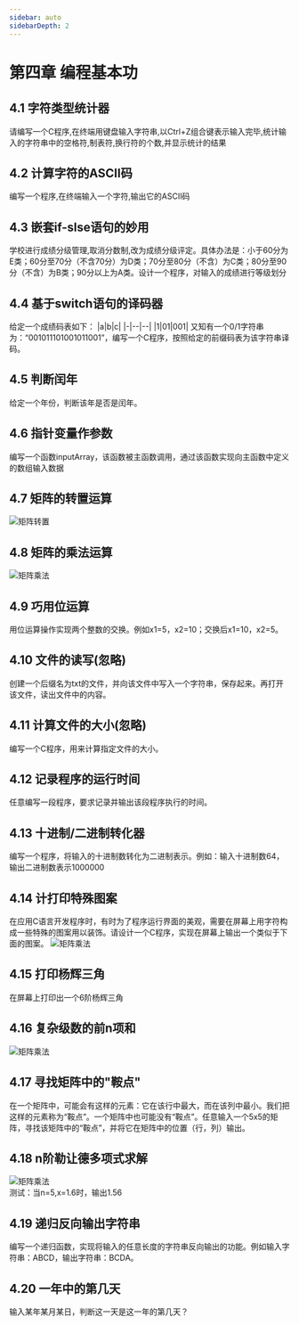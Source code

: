 ```yaml
---
sidebar: auto
sidebarDepth: 2
---
```


# 第四章 编程基本功
##  4.1 字符类型统计器
请编写一个C程序,在终端用键盘输入字符串,以Ctrl+Z组合键表示输入完毕,统计输入的字符串中的空格符,制表符,换行符的个数,并显示统计的结果


## 4.2 计算字符的ASCII码
编写一个程序,在终端输入一个字符,输出它的ASCII码

## 4.3 嵌套if-slse语句的妙用
学校进行成绩分级管理,取消分数制,改为成绩分级评定。具体办法是：小于60分为E类；60分至70分（不含70分）为D类；70分至80分（不含）为C类；80分至90分（不含）为B类；90分以上为A类。设计一个程序，对输入的成绩进行等级划分

## 4.4 基于switch语句的译码器
给定一个成绩码表如下：
|a|b|c|
|-|--|--|
|1|01|001|
又知有一个0/1字符串为：“001011101001011001”，编写一个C程序，按照给定的前缀码表为该字符串译码。

## 4.5 判断闰年
给定一个年份，判断该年是否是闰年。

## 4.6 指针变量作参数
编写一个函数inputArray，该函数被主函数调用，通过该函数实现向主函数中定义的数组输入数据

## 4.7 矩阵的转置运算
![矩阵转置](/study/algorithm/4.7.png)

## 4.8 矩阵的乘法运算
![矩阵乘法](/study/algorithm/4.8.png)

## 4.9 巧用位运算
用位运算操作实现两个整数的交换。例如x1=5，x2=10；交换后x1=10，x2=5。

## 4.10 文件的读写(忽略)
创建一个后缀名为txt的文件，并向该文件中写入一个字符串，保存起来。再打开该文件，读出文件中的内容。

## 4.11 计算文件的大小(忽略)
编写一个C程序，用来计算指定文件的大小。

## 4.12 记录程序的运行时间
任意编写一段程序，要求记录并输出该段程序执行的时间。

## 4.13 十进制/二进制转化器
编写一个程序，将输入的十进制数转化为二进制表示。例如：输入十进制数64，输出二进制数表示1000000

## 4.14 计打印特殊图案
在应用C语言开发程序时，有时为了程序运行界面的美观，需要在屏幕上用字符构成一些特殊的图案用以装饰。请设计一个C程序，实现在屏幕上输出一个类似于下面的图案。
![矩阵乘法](/study/algorithm/4.14.png)

## 4.15 打印杨辉三角
在屏幕上打印出一个6阶杨辉三角

## 4.16 复杂级数的前n项和
![矩阵乘法](/study/algorithm/4.16.png)  

##  4.17 寻找矩阵中的"鞍点"
在一个矩阵中，可能会有这样的元素：它在该行中最大，而在该列中最小。我们把这样的元素称为“鞍点”。一个矩阵中也可能没有“鞍点”。任意输入一个5x5的矩阵，寻找该矩阵中的“鞍点”，并将它在矩阵中的位置（行，列）输出。

##  4.18 n阶勒让德多项式求解
![矩阵乘法](/study/algorithm/4.18.png)  
测试：当n=5,x=1.6时，输出1.56

##  4.19 递归反向输出字符串
编写一个递归函数，实现将输入的任意长度的字符串反向输出的功能。例如输入字符串：ABCD，输出字符串：BCDA。

##  4.20 一年中的第几天
输入某年某月某日，判断这一天是这一年的第几天？